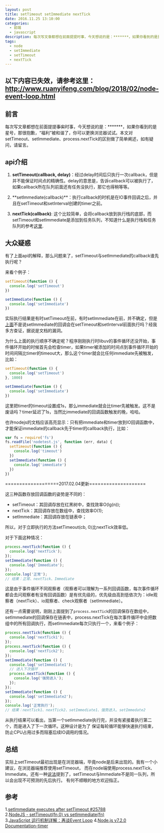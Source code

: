 ```yaml
---
layout: post
title: setTimeout setImmediate nextTick
date: 2016.11.25 13:10:00
categories: 
  - 前端
  - javascript 
description: 每次写文章都想在前面提提时事，今天想说的是：*******，如果你看到的是星号，那很抱歉，“福利”被和谐了，你可以更换浏览器试试。本文对setTimeout、setImmediate、process.nextTick的区别做了简单阐述，如有疑问，请留言。
tags: 
  - node
  - setImmediate
  - setTimeout
  - nextTick
---
```



## 以下内容已失效，请参考这里： http://www.ruanyifeng.com/blog/2018/02/node-event-loop.html


## 前言 

每次写文章都想在前面提提~~事实~~时事，今天想说的是：*******，如果你看到的是星号，那很抱歉，“福利”被和谐了，你可以更换浏览器试试。本文对setTimeout、setImmediate、process.nextTick的区别做了简单阐述，如有疑问，请留言。 

## api介绍

1. **setTimeout(callback, delay)**：经过delay时间后只执行一次callback，但是并不能保证时间点的精确性。delay的意思是，告诉callback可以被执行了，如果callback所在队列前面还有任务没执行，那它也得稍等等。 

2. <div id="setImmediate">**setImmediate(callback)**：执行callback的时机是在IO事件回调之后，并且在setTimeout和setInterval创建的timer之前。</div>

3. **nextTick(callback)**: 这个比较简单，会将callback放到执行栈的底部，而setTimeout和setImmediate是添加到任务队列，不知道什么是执行栈和任务队列的参考[这里](http://www.ruanyifeng.com/blog/2014/10/event-loop.html).

## 大众疑惑

有了上面api的解释，那么问题来了，setTimeout与setImmediate的callback谁先执行呢？

来看个例子：

```js
setTimeout(function () {
  console.log('setTimeout')
})

setImmediate(function () {
  console.log('setImmediate')
})
```

实际执行结果是有时setTimeout在前，有时setImmediate在前，并不确定，但是[上面](#setImmediate)不是说setImmediate的回调会在setTimeout和setInterval前面执行吗？经我多方查证，据说是文档的漏洞。

为什么上面的执行顺序不确定呢？程序刚刚执行时libuv的事件循环还没开始，事件循环开始的时候首先会检查timer，如果timer被添加的时间点到事件循环开始的时间间隔比timer的timeout大，那么这个timer就会比任何immediate先被触发，比如：

```js
setTimeout(function () {
  console.log('setTimeout')
}, 1000)

setImmediate(function () {
  console.log('setImmediate')
})
```

这里把timer的timeout设置成1s，那么immediate就会比timer先被触发。这不是废话吗？timer延迟了1s，当然比immediate的回调函数触发的晚，哈哈。

也许nodejs的文档应该高亮显示：只有把immediate和timer放到IO回调函数中，才能保证immediate的callback先于timer的callback执行，比如：

```js
var fs = require('fs')
fs.readFile('nodetest.js', function (err, data) {
  setTimeout(function () {
    console.log('timeout')
  })
  setImmediate(function () {
    console.log('immediate')
  })
})
```

===================2017.02.04更新====================

这三种函数存放回调函数的姿势是不同的：

- setTimeout：其回调存放在红黑树中，查找效率O(lg(n));
- nextTick：其回调存放在数组中，查找效率O(1);
- setImmediate：其回调存放在链表中；

所以，对于立即执行的方法setTimeout(cb, 0)比nextTick效率低。

对于下面这种情况：

```js
process.nextTick(function () {
  console.log('nextTick');
});
setImmediate(function () {
  console.log('Immediate');
});
console.log('正常');
// 结果：正常、nextTick、Immediate
```
这是由于事件循环不同观察者（观察者可以理解为一系列回调函数，每次事件循环都会去问观察者有没有回调函数）是有优先级的，优先级由高到低依次为：idle观察者（nextTick）、io观察者、check观察者（setImmediate）。

还有一点需要说明，刚刚上面提到了`process.nextTick`的回调保存在数组中，setImmediate的回调保存在链表中，process.nextTick在每次事件循环中会把数组中的所有回调执行，而setImmediate每次只执行一个，来看个例子：

```js
process.nextTick(function () {
  console.log('nextTick1');
});
process.nextTick(function () {
  console.log('nextTick2');
});
setImmediate(function () {
  console.log('setImmediate1');
  // 进入下次循环
  process.nextTick(function () {
    console.log('强势进入');
  });
});
setImmediate(function () {
  console.log('setImmediate2');
});
console.log('正常执行');
// 结果：nextTick1、nextTick2、setImmediate1、强势进入、setImmedate2
```

从执行结果可以看出，当第一个setImmediate执行完，并没有紧接着执行第二个，而是进入了下一次循环。这种设计是为了 保证每轮循环能够快速执行结束，防止CPU占用过多而阻塞后续IO调用的情况。

## 总结

实际上setTimeout最初出现是在浏览器端，毕竟node是后来出现的。我有一个小建议，在浏览器端推荐使用setTimeout， 而在node端使用process.nextTick、Immediate。还有一种[说法][1]提到了，setTimeout与Immediate不是同一队列，所以会出现不可预测的先后执行。 有何不顺眼的地方欢迎指正。

[1]:https://github.com/nodejs/node-v0.x-archive/issues/6034 "说到setTimeout与setImmediate不是同一队列"

## 参考

1.[setImmediate executes after setTimeout #25788](https://github.com/nodejs/node-v0.x-archive/issues/25788)<br/>
2.[NodeJS - setTimeout(fn,0) vs setImmediate(fn)](http://stackoverflow.com/questions/24117267/nodejs-settimeoutfn-0-vs-setimmediatefn)<br/>
3.[JavaScript 运行机制详解：再谈Event Loop](http://www.ruanyifeng.com/blog/2014/10/event-loop.html)
4.[Node.js v7.2.0 Documentation-timer](https://nodejs.org/api/timers.html)
